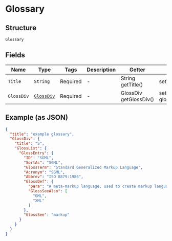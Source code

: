 
# Glossary

## Structure

`Glossary`

## Fields

| Name | Type | Tags | Description | Getter | Setter |
|  --- | --- | --- | --- | --- | --- |
| `Title` | `String` | Required | - | String getTitle() | setTitle(String title) |
| `GlossDiv` | [`GlossDiv`](../../doc/models/gloss-div.md) | Required | - | GlossDiv getGlossDiv() | setGlossDiv(GlossDiv glossDiv) |

## Example (as JSON)

```json
{
  "title": "example glossary",
  "GlossDiv": {
    "title": "S",
    "GlossList": {
      "GlossEntry": {
        "ID": "SGML",
        "SortAs": "SGML",
        "GlossTerm": "Standard Generalized Markup Language",
        "Acronym": "SGML",
        "Abbrev": "ISO 8879:1986",
        "GlossDef": {
          "para": "A meta-markup language, used to create markup languages such as DocBook.",
          "GlossSeeAlso": [
            "GML",
            "XML"
          ]
        },
        "GlossSee": "markup"
      }
    }
  }
}
```


